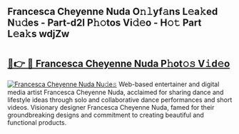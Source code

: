 ## Francesca Cheyenne Nuda O𝚗𝚕yf𝚊ns L𝚎a𝚔ed N𝚞𝚍es - Part-d2l P𝚑𝚘tos Vi𝚍𝚎o - H𝚘𝚝 Part L𝚎a𝚔s wdjZw

# <h2><a href="http://kf7u9f.oniu.top/?m=Francesca+Cheyenne+Nuda">🔗👉 🔴 Francesca Cheyenne Nuda P𝚑ot𝚘𝚜 V𝚒d𝚎o</a></h2>

[![Francesca Cheyenne Nuda Nu𝚍e𝚜](https://i.imgur.com/0qMVB7G.gif)](http://kf7u9f.oniu.top/?m=Francesca+Cheyenne+Nuda)
Web-based entertainer and digital media artist Francesca Cheyenne Nuda, acclaimed for sharing dance and lifestyle ideas through solo and collaborative dance performances and short videos. Visionary designer Francesca Cheyenne Nuda, famed for their groundbreaking designs and commitment to creating beautiful and functional products.  
